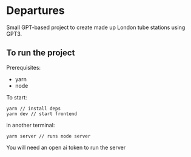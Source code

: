 # Departures

Small GPT-based project to create made up London tube stations using GPT3.

## To run the project

Prerequisites:
- yarn
- node

To start:
```
yarn // install deps
yarn dev // start frontend
```

in another terminal:
```
yarn server // runs node server
```

You will need an open ai token to run the server

